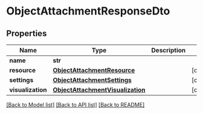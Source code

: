 # ObjectAttachmentResponseDto

## Properties
Name | Type | Description | Notes
------------ | ------------- | ------------- | -------------
**name** | **str** |  | 
**resource** | [**ObjectAttachmentResource**](ObjectAttachmentResource.md) |  | [optional] 
**settings** | [**ObjectAttachmentSettings**](ObjectAttachmentSettings.md) |  | [optional] 
**visualization** | [**ObjectAttachmentVisualization**](ObjectAttachmentVisualization.md) |  | [optional] 

[[Back to Model list]](../README.md#documentation-for-models) [[Back to API list]](../README.md#documentation-for-api-endpoints) [[Back to README]](../README.md)


